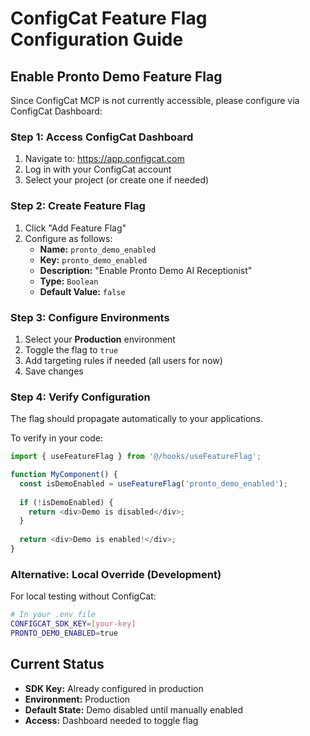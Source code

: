 # ConfigCat Feature Flag Configuration Guide

## Enable Pronto Demo Feature Flag

Since ConfigCat MCP is not currently accessible, please configure via ConfigCat Dashboard:

### Step 1: Access ConfigCat Dashboard

1. Navigate to: https://app.configcat.com
2. Log in with your ConfigCat account
3. Select your project (or create one if needed)

### Step 2: Create Feature Flag

1. Click "Add Feature Flag"
2. Configure as follows:
   - **Name:** `pronto_demo_enabled`
   - **Key:** `pronto_demo_enabled`
   - **Description:** "Enable Pronto Demo AI Receptionist"
   - **Type:** `Boolean`
   - **Default Value:** `false`

### Step 3: Configure Environments

1. Select your **Production** environment
2. Toggle the flag to `true`
3. Add targeting rules if needed (all users for now)
4. Save changes

### Step 4: Verify Configuration

The flag should propagate automatically to your applications.

To verify in your code:
```typescript
import { useFeatureFlag } from '@/hooks/useFeatureFlag';

function MyComponent() {
  const isDemoEnabled = useFeatureFlag('pronto_demo_enabled');
  
  if (!isDemoEnabled) {
    return <div>Demo is disabled</div>;
  }
  
  return <div>Demo is enabled!</div>;
}
```

### Alternative: Local Override (Development)

For local testing without ConfigCat:
```bash
# In your .env file
CONFIGCAT_SDK_KEY=[your-key]
PRONTO_DEMO_ENABLED=true
```

## Current Status

- **SDK Key:** Already configured in production
- **Environment:** Production
- **Default State:** Demo disabled until manually enabled
- **Access:** Dashboard needed to toggle flag
